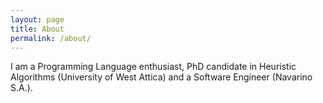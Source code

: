 ```yaml
---
layout: page
title: About
permalink: /about/
---
```


I am a Programming Language enthusiast, PhD candidate in Heuristic Algorithms (University of West Attica) and a Software Engineer (Navarino S.A.).
